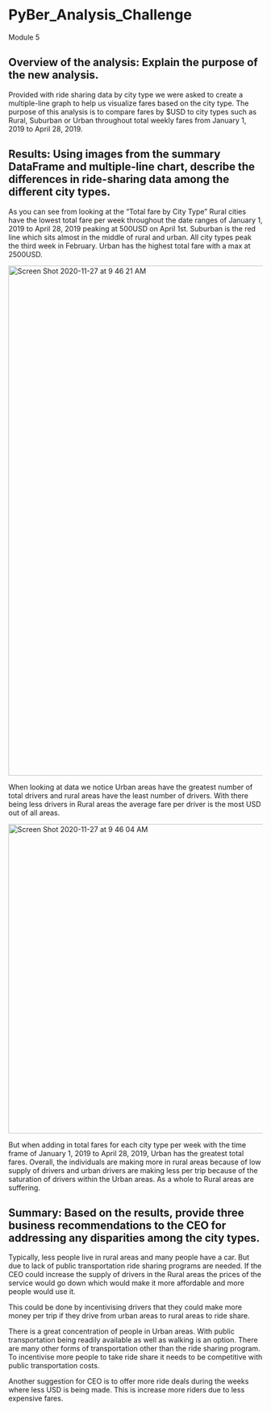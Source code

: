 # PyBer_Analysis_Challenge
Module 5
## Overview of the analysis: Explain the purpose of the new analysis.
Provided with ride sharing data by city type we were asked to create a multiple-line graph to help us visualize fares based on the city type. The purpose of this analysis is to compare fares by $USD to city types such as Rural, Suburban or Urban throughout total weekly fares from January 1, 2019 to April 28, 2019.

## Results: Using images from the summary DataFrame and multiple-line chart, describe the differences in ride-sharing data among the different city types.

As you can see from looking at the “Total fare by City Type” Rural cities have the lowest total fare per week throughout the date ranges of January 1, 2019 to April 28, 2019 peaking at 500USD on April 1st. Suburban is the red line which sits almost in the middle of rural and urban. All city types peak the third week in February. Urban has the highest total fare with a max at 2500USD.

<img width="1012" alt="Screen Shot 2020-11-27 at 9 46 21 AM" src="https://user-images.githubusercontent.com/72036895/100473054-b97ce900-309a-11eb-92ca-add8dd796949.png">

When looking at data we notice Urban areas have the greatest number of total drivers and rural areas have the least number of drivers. With there being less drivers in Rural areas the average fare per driver is the most USD out of all areas. 

<img width="614" alt="Screen Shot 2020-11-27 at 9 46 04 AM" src="https://user-images.githubusercontent.com/72036895/100472956-7ae72e80-309a-11eb-85aa-0355be5e4528.png">

But when adding in total fares for each city type per week with the time frame of January 1, 2019 to April 28, 2019, Urban has the greatest total fares. Overall, the individuals are making more in rural areas because of low supply of drivers and urban drivers are making less per trip because of the saturation of drivers within the Urban areas. As a whole to Rural areas are suffering.

## Summary: Based on the results, provide three business recommendations to the CEO for addressing any disparities among the city types.

Typically, less people live in rural areas and many people have a car. But due to lack of public transportation ride sharing programs are needed. If the CEO could increase the supply of drivers in the Rural areas the prices of the service would go down which would make it more affordable and more people would use it. 

This could be done by incentivising drivers that they could make more money per trip if they drive from urban areas to rural areas to ride share.

There is a great concentration of people in Urban areas. With public transportation being readily available as well as walking is an option. There are many other forms of transportation other than the ride sharing program. To incentivise more people to take ride share it needs to be competitive with public transportation costs. 

Another suggestion for CEO is to offer more ride deals during the weeks where less USD is being made. This is increase more riders due to less expensive fares.
